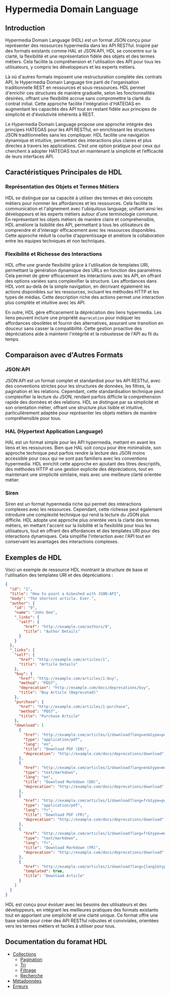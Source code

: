 # Hypermedia Domain Language

## Introduction

Hypermedia Domain Language (HDL) est un format JSON conçu pour représenter des ressources hypermedia dans les API RESTful. Inspiré par des formats existants comme HAL et JSON:API, HDL se concentre sur la clarté, la flexibilité et une représentation fidèle des objets et des termes métiers. Cela facilite la compréhension et l'utilisation des API pour tous les utilisateurs, y compris les développeurs et les experts métiers.

Là où d'autres formats imposent une restructuration complète des contrats API, le Hypermedia Domain Language tire parti de l'organisation traditionnelle REST en ressources et sous-ressources. HDL permet d'enrichir ces structures de manière graduelle, selon les fonctionnalités désirées, offrant une flexibilité accrue sans compromettre la clarté du contrat initial. Cette approche facilite l'intégration d'HATEOAS en augmentant les capacités des API tout en restant fidèle aux principes de simplicité et d'évolutivité inhérents à REST.

Le Hypermedia Domain Language propose une approche intégrée des principes HATEOAS pour les API RESTful, en enrichissant les structures JSON traditionnelles sans les compliquer. HDL facilite une navigation dynamique et intuitive, permettant des interactions plus claires et plus directes à travers les applications. C’est une option pratique pour ceux qui cherchent à adopter HATEOAS tout en maintenant la simplicité et l’efficacité de leurs interfaces API.

## Caractéristiques Principales de HDL

### Représentation des Objets et Termes Métiers

HDL se distingue par sa capacité à utiliser des termes et des concepts métiers pour nommer les affordances et les ressources. Cela facilite la communication et l'alignement avec l'ubiquitous language, unifiant ainsi les développeurs et les experts métiers autour d'une terminologie commune. En représentant les objets métiers de manière claire et compréhensible, HDL améliore la lisibilité des API, permettant à tous les utilisateurs de comprendre et d'interagir efficacement avec les ressources disponibles. Cette approche réduit la courbe d'apprentissage et améliore la collaboration entre les équipes techniques et non techniques.

### Flexibilité et Richesse des Interactions

HDL offre une grande flexibilité grâce à l'utilisation de templates URI, permettant la génération dynamique des URLs en fonction des paramètres. Cela permet de gérer efficacement les interactions avec les API, en offrant des options variées sans complexifier la structure. Les affordances dans HDL vont au-delà de la simple navigation, en décrivant également les actions disponibles sur les ressources, incluant les méthodes HTTP et les types de médias. Cette description riche des actions permet une interaction plus complète et intuitive avec les API.

En outre, HDL gère efficacement la dépréciation des liens hypermedia. Les liens peuvent inclure une propriété `deprecation` pour indiquer les affordances obsolètes et fournir des alternatives, assurant une transition en douceur sans casser la compatibilité. Cette gestion proactive des dépréciations aide à maintenir l'intégrité et la robustesse de l'API au fil du temps.

## Comparaison avec d'Autres Formats

### JSON:API

JSON:API est un format complet et standardisé pour les API RESTful, avec des conventions strictes pour les structures de données, les filtres, la pagination et les relations. Cependant, cette standardisation technique peut complexifier la lecture du JSON, rendant parfois difficile la compréhension rapide des données et des relations. HDL se distingue par sa simplicité et son orientation métier, offrant une structure plus lisible et intuitive, particulièrement adaptée pour représenter les objets métiers de manière compréhensible pour tous.

### HAL (Hypertext Application Language)

HAL est un format simple pour les API hypermedia, mettant en avant les liens et les ressources. Bien que HAL soit conçu pour être minimaliste, son approche technique peut parfois rendre la lecture des JSON moins accessible pour ceux qui ne sont pas familiers avec les conventions hypermedia. HDL enrichit cette approche en ajoutant des titres descriptifs, des méthodes HTTP et une gestion explicite des dépréciations, tout en maintenant une simplicité similaire, mais avec une meilleure clarté orientée métier.

### Siren

Siren est un format hypermedia riche qui permet des interactions complexes avec les ressources. Cependant, cette richesse peut également introduire une complexité technique qui rend la lecture du JSON plus difficile. HDL adopte une approche plus orientée vers la clarté des termes métiers, en mettant l'accent sur la lisibilité et la flexibilité pour tous les utilisateurs, tout en offrant des affordances et des templates URI pour des interactions dynamiques. Cela simplifie l'interaction avec l'API tout en conservant les avantages des interactions complexes.

## Exemples de HDL

Voici un exemple de ressource HDL montrant la structure de base et l'utilisation des templates URI et des dépréciations :

```json
{
  "id": "1",
  "title": "How to paint a bikeshed with JSON:API",
  "body": "The shortest article. Ever.",
  "author": {
    "id": "9",
    "name": "John Doe",
    "_links": {
      "self": {
        "href": "http://example.com/authors/9",
        "title": "Author Details"
      }
    }
  },
  "_links": {
    "self": {
      "href": "http://example.com/articles/1",
      "title": "Article Details"
    },
    "buy": {
      "href": "http://example.com/articles/1:buy",
      "method": "POST",
      "deprecation": "http://example.com/docs/deprecations/buy",
      "title": "Buy Article (Deprecated)"
    },
    "purchase": {
      "href": "http://example.com/articles/1:purchase",
      "method": "POST",
      "title": "Purchase Article"
    },
    "download": [
      {
        "href": "http://example.com/articles/1/download?lang=en&type=pdf",
        "type": "application/pdf",
        "lang": "en",
        "title": "Download PDF (EN)",
        "deprecation": "http://example.com/docs/deprecations/download"
      },
      {
        "href": "http://example.com/articles/1/download?lang=en&type=md",
        "type": "text/markdown",
        "lang": "en",
        "title": "Download Markdown (EN)",
        "deprecation": "http://example.com/docs/deprecations/download"
      },
      {
        "href": "http://example.com/articles/1/download?lang=fr&type=pdf",
        "type": "application/pdf",
        "lang": "fr",
        "title": "Download PDF (FR)",
        "deprecation": "http://example.com/docs/deprecations/download"
      },
      {
        "href": "http://example.com/articles/1/download?lang=fr&type=md",
        "type": "text/markdown",
        "lang": "fr",
        "title": "Download Markdown (FR)",
        "deprecation": "http://example.com/docs/deprecations/download"
      },
      {
        "href": "http://example.com/articles/1/download?lang={lang}&type={type}",
        "templated": true,
        "title": "Download Article"
      }
    ]
  }
}
```

HDL est conçu pour évoluer avec les besoins des utilisateurs et des développeurs, en intégrant les meilleures pratiques des formats existants tout en apportant une simplicité et une clarté unique. Ce format offre une base solide pour créer des API RESTful robustes et conviviales, orientées vers les termes métiers et faciles à utiliser pour tous.

## Documentation du foramat HDL

* [Collections](doc/collection.md)
  * [Pagination](doc/pagination.md)
  * [Tri](doc/sorting.md)
  * [Filtrage](doc/filtering.md)
  * [Recherche](doc/search.md)
* [Métadonnées](doc/metadata.md)
* [Erreurs](doc/errors.md)
